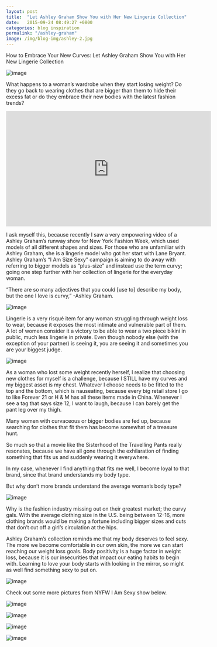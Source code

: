```yaml
---
layout: post
title:  "Let Ashley Graham Show You with Her New Lingerie Collection"
date:   2015-09-24 08:49:27 +0800
categories: blog inspiration
permalink: "/ashley-graham"
image: /img/blog-img/ashley-2.jpg
---
```


How to Embrace Your New Curves: Let Ashley Graham Show You with Her New Lingerie Collection

![image](/img/blog-img/ashley-1.jpg)

What happens to a woman’s wardrobe when they start losing weight? Do they go back to wearing clothes that are bigger than them to hide their excess fat or do they embrace their new bodies with the latest fashion trends?



<iframe width="560" height="315" src="https://www.youtube.com/embed/klbqIUj-5Pc" frameborder="0" allow="accelerometer; autoplay; encrypted-media; gyroscope; picture-in-picture" allowfullscreen></iframe>




I ask myself this, because recently I saw a very empowering video of a Ashley Graham’s runway show for New York Fashion Week, which used models of all different shapes and sizes. For those who are unfamiliar with Ashley Graham, she is a lingerie model who got her start with Lane Bryant. Ashley Graham’s “I Am Size Sexy” campaign is aiming to do away with referring to bigger models as “plus-size” and instead use the term curvy; going one step further with her collection of lingerie for the everyday woman.

“There are so many adjectives that you could [use to] describe my body, but the one I love is curvy,” -Ashley Graham.

![image](/img/blog-img/ashley-2.jpg)

Lingerie is a very risqué item for any woman struggling through weight loss to wear, because it exposes the most intimate and vulnerable part of them. A lot of women consider it a victory to be able to wear a two piece bikini in public, much less lingerie in private. Even though nobody else (with the exception of your partner) is seeing it, you are seeing it and sometimes you are your biggest judge.

![image](/img/blog-img/ashley-3.jpg)

As a woman who lost some weight recently herself, I realize that choosing new clothes for myself is a challenge, because I STILL  have my curves and my biggest asset is my chest. Whatever I choose needs to be fitted to the top and the bottom, which is nauseating, because every big retail store I go to like Forever 21 or H & M has all these items made in China. Whenever I see a tag that says size 12, I want to laugh, because I can barely get the pant leg over my thigh.


Many women with curvaceous or bigger bodies are fed up, because searching for clothes that fit them has become somewhat of a treasure hunt.


 So much so that a movie like the Sisterhood of the Travelling Pants really resonates, because we have all gone through the exhilaration of finding something that fits us and suddenly wearing it everywhere.

In my case, whenever I find anything that fits me well, I become loyal to that brand, since that brand understands my body type.

But why don’t more brands understand the average woman’s body type?

![image](/img/blog-img/ashley-4.jpg)

Why is the fashion industry missing out on their greatest market; the curvy gals. With the average clothing size in the U.S. being between 12-16, more clothing brands would be making a fortune including bigger sizes and cuts that don’t cut off a girl’s circulation at the hips.

Ashley Graham’s collection reminds me that my body deserves to feel sexy. The more we become comfortable in our own skin, the more we can start reaching our weight loss goals. Body positivity is a huge factor in weight loss, because it is our insecurities that impact our eating habits to begin with. Learning to love your body starts with looking in the mirror, so might as well find something sexy to put on.


![image](/img/blog-img/ashley-5.jpg)


Check out some more pictures from NYFW I Am Sexy show below.

![image](/img/blog-img/ashley-6.jpg)

![image](/img/blog-img/ashley-7.jpg)

![image](/img/blog-img/ashley-8.jpg)

![image](/img/blog-img/ashley-9.jpg)
